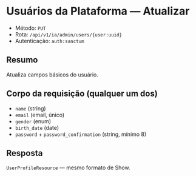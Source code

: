 # Usuários da Plataforma — Atualizar

- Método: `PUT`
- Rota: `/api/v1/ia/admin/users/{user:uuid}`
- Autenticação: `auth:sanctum`

## Resumo
Atualiza campos básicos do usuário.

## Corpo da requisição (qualquer um dos)
- `name` (string)
- `email` (email, único)
- `gender` (enum)
- `birth_date` (date)
- `password` + `password_confirmation` (string, mínimo 8)

## Resposta
`UserProfileResource` — mesmo formato de Show.
